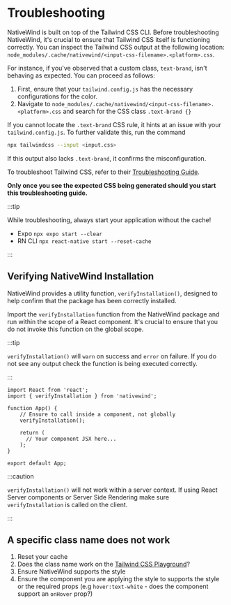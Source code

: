 # Troubleshooting

NativeWind is built on top of the Tailwind CSS CLI. Before troubleshooting NativeWind, it's crucial to ensure that Tailwind CSS itself is functioning correctly. You can inspect the Tailwind CSS output at the following location: `node_modules/.cache/nativewind/<input-css-filename>.<platform>.css`.

For instance, if you've observed that a custom class, `text-brand`, isn't behaving as expected. You can proceed as follows:

1. First, ensure that your `tailwind.config.js` has the necessary configurations for the color.
2. Navigate to `node_modules/.cache/nativewind/<input-css-filename>.<platform>.css` and search for the CSS class `.text-brand {}`

If you cannot locate the `.text-brand` CSS rule, it hints at an issue with your `tailwind.config.js`. To further validate this, run the command

```bash
npx tailwindcss --input <input.css>
```

If this output also lacks `.text-brand`, it confirms the misconfiguration.

To troubleshoot Tailwind CSS, refer to their [Troubleshooting Guide](https://tailwindcss.com/docs/content-configuration#troubleshooting).

**Only once you see the expected CSS being generated should you start this troubleshooting guide.**

:::tip

While troubleshooting, always start your application without the cache!

- Expo `npx expo start --clear`
- RN CLI `npx react-native start --reset-cache`

:::

## Verifying NativeWind Installation

NativeWind provides a utility function, `verifyInstallation()`, designed to help confirm that the package has been correctly installed.

Import the `verifyInstallation` function from the NativeWind package and run within the scope of a React component. It's crucial to ensure that you do not invoke this function on the global scope.

:::tip

`verifyInstallation()` will `warn` on success and `error` on failure. If you do not see any output check the function is being executed correctly.

:::

```tsx
import React from 'react';
import { verifyInstallation } from 'nativewind';

function App() {
    // Ensure to call inside a component, not globally
    verifyInstallation();

    return (
      // Your component JSX here...
    );
}

export default App;
```

:::caution

`verifyInstallation()` will not work within a server context. If using React Server components or Server Side Rendering make sure `verifyInstallation` is called on the client.

:::

## A specific class name does not work

1. Reset your cache
1. Does the class name work on the [Tailwind CSS Playground](https://play.tailwindcss.com/)?
1. Ensure NativeWind supports the style
1. Ensure the component you are applying the style to supports the style or the required props (e.g `hover:text-white` - does the component support an `onHover` prop?)
